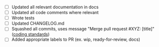 <!-- < < < < < < < < < < < < < < < < < < < < < < < < < < < < < < < < < ☺ 
v                               ✰  Thanks for creating a PR! ✰    
v    Before smashing the submit button please review the checkboxes. 
v    If a checkbox is n/a - please still include it but + a little note why
☺ > > > > > > > > > > > > > > > > > > > > > > > > > > > > > > > > >  --> 

* [ ] Updated all relevant documentation in docs
* [ ] Updated all code comments where relevant
* [ ] Wrote tests
* [ ] Updated CHANGELOG.md
* [ ] Squashed all commits, uses message "Merge pull request #XYZ: [title]" ([coding standards](https://github.com/tendermint/coding/blob/master/README.md#merging-a-pr))
* [ ] Added appropriate labels to PR (ex. wip, ready-for-review, docs)
